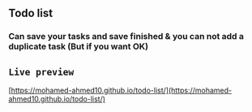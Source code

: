 ## Todo list

### Can save your tasks and save finished & you can not add a duplicate task (But if you want OK) 

## `Live preview`
[https://mohamed-ahmed10.github.io/todo-list/](https://mohamed-ahmed10.github.io/todo-list/)